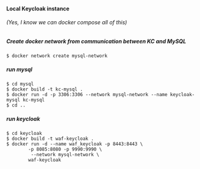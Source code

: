 #### Local Keycloak instance

###### (Yes, I know we can docker compose all of this)

##### Create docker network from communication between KC and MySQL

```
$ docker network create mysql-network
```

##### run mysql

```
$ cd mysql
$ docker build -t kc-mysql .
$ docker run -d -p 3306:3306 --network mysql-network --name keycloak-mysql kc-mysql
$ cd ..
```

##### run keycloak

```
$ cd keycloak
$ docker build -t waf-keycloak .
$ docker run -d --name waf_keycloak -p 8443:8443 \
        -p 8085:8080 -p 9990:9990 \
         --network mysql-network \
        waf-keycloak
```
